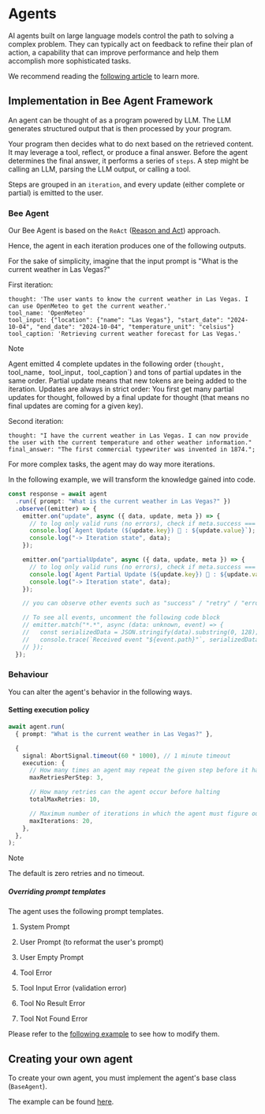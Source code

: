 # Agents

AI agents built on large language models control the path to solving a complex problem. They can typically act on feedback to refine their plan of action, a capability that can improve performance and help them accomplish more sophisticated tasks.

We recommend reading the [following article](https://research.ibm.com/blog/what-are-ai-agents-llm) to learn more.

## Implementation in Bee Agent Framework

An agent can be thought of as a program powered by LLM. The LLM generates structured output that is then processed by your program.

Your program then decides what to do next based on the retrieved content. It may leverage a tool, reflect, or produce a final answer.
Before the agent determines the final answer, it performs a series of `steps`. A step might be calling an LLM, parsing the LLM output, or calling a tool.

Steps are grouped in an `iteration`, and every update (either complete or partial) is emitted to the user.

### Bee Agent

Our Bee Agent is based on the `ReAct` ([Reason and Act](https://arxiv.org/abs/2210.03629)) approach.

Hence, the agent in each iteration produces one of the following outputs.

For the sake of simplicity, imagine that the input prompt is "What is the current weather in Las Vegas?"

First iteration:

```
thought: 'The user wants to know the current weather in Las Vegas. I can use OpenMeteo to get the current weather.'
tool_name: 'OpenMeteo'
tool_input: {"location": {"name": "Las Vegas"}, "start_date": "2024-10-04", "end_date": "2024-10-04", "temperature_unit": "celsius"}
tool_caption: 'Retrieving current weather forecast for Las Vegas.'
```

> [!NOTE]
>
> Agent emitted 4 complete updates in the following order (`thought, `tool_name`, `tool_input`, `tool_caption`) and tons of partial updates in the same order.
> Partial update means that new tokens are being added to the iteration. Updates are always in strict order: You first get many partial updates for thought, followed by a final update for thought (that means no final updates are coming for a given key).

Second iteration:

```
thought: "I have the current weather in Las Vegas. I can now provide the user with the current temperature and other weather information."
final_answer: "The first commercial typewriter was invented in 1874.";
```

For more complex tasks, the agent may do way more iterations.

In the following example, we will transform the knowledge gained into code.

```ts
const response = await agent
  .run({ prompt: "What is the current weather in Las Vegas?" })
  .observe((emitter) => {
    emitter.on("update", async ({ data, update, meta }) => {
      // to log only valid runs (no errors), check if meta.success === true
      console.log(`Agent Update (${update.key}) 🤖 : ${update.value}`);
      console.log("-> Iteration state", data);
    });

    emitter.on("partialUpdate", async ({ data, update, meta }) => {
      // to log only valid runs (no errors), check if meta.success === true
      console.log(`Agent Partial Update (${update.key}) 🤖 : ${update.value}`);
      console.log("-> Iteration state", data);
    });

    // you can observe other events such as "success" / "retry" / "error" / "toolStart" / "toolEnd", ...

    // To see all events, uncomment the following code block
    // emitter.match("*.*", async (data: unknown, event) => {
    //   const serializedData = JSON.stringify(data).substring(0, 128); // show only part of the event data
    //   console.trace(`Received event "${event.path}"`, serializedData);
    // });
  });
```

### Behaviour

You can alter the agent's behavior in the following ways.

#### Setting execution policy

```ts
await agent.run(
  { prompt: "What is the current weather in Las Vegas?" },

  {
    signal: AbortSignal.timeout(60 * 1000), // 1 minute timeout
    execution: {
      // How many times an agent may repeat the given step before it halts (tool call, llm call, ...)
      maxRetriesPerStep: 3,

      // How many retries can the agent occur before halting
      totalMaxRetries: 10,

      // Maximum number of iterations in which the agent must figure out the final answer
      maxIterations: 20,
    },
  },
);
```

> [!NOTE]
>
> The default is zero retries and no timeout.

##### Overriding prompt templates

The agent uses the following prompt templates.

1. System Prompt

2. User Prompt (to reformat the user's prompt)

3. User Empty Prompt

4. Tool Error

5. Tool Input Error (validation error)

6. Tool No Result Error

7. Tool Not Found Error

Please refer to the [following example](/examples/agents/bee_advanced.ts) to see how to modify them.

## Creating your own agent

To create your own agent, you must implement the agent's base class (`BaseAgent`).

The example can be found [here](/examples/agents/custom_agent.ts).
